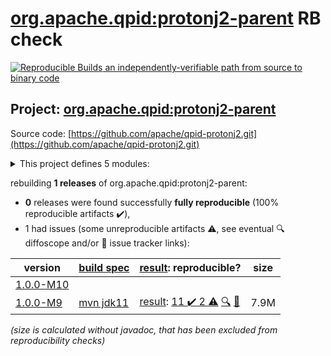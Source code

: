 [org.apache.qpid:protonj2-parent](https://search.maven.org/artifact/org.apache.qpid/protonj2-parent/) RB check
=======

[![Reproducible Builds](https://reproducible-builds.org/images/logos/rb.svg) an independently-verifiable path from source to binary code](https://reproducible-builds.org/)

## Project: [org.apache.qpid:protonj2-parent](https://search.maven.org/artifact/org.apache.qpid/protonj2-parent/)

Source code: [https://github.com/apache/qpid-protonj2.git](https://github.com/apache/qpid-protonj2.git)

<details><summary>This project defines 5 modules:</summary>

* [org.apache.qpid:apache-qpid-protonj2](https://search.maven.org/artifact/org.apache.qpid/apache-qpid-protonj2/)
* [org.apache.qpid:protonj2](https://search.maven.org/artifact/org.apache.qpid/protonj2/)
* [org.apache.qpid:protonj2-client](https://search.maven.org/artifact/org.apache.qpid/protonj2-client/)
* [org.apache.qpid:protonj2-parent](https://search.maven.org/artifact/org.apache.qpid/protonj2-parent/)
* [org.apache.qpid:protonj2-test-driver](https://search.maven.org/artifact/org.apache.qpid/protonj2-test-driver/)
</details>

rebuilding **1 releases** of org.apache.qpid:protonj2-parent:
- **0** releases were found successfully **fully reproducible** (100% reproducible artifacts :heavy_check_mark:),
- 1 had issues (some unreproducible artifacts :warning:, see eventual :mag: diffoscope and/or :memo: issue tracker links):

| version | [build spec](/BUILDSPEC.md) | [result](https://reproducible-builds.org/docs/jvm/): reproducible? | size |
| -- | --------- | ------ | -- |
| [1.0.0-M10](https://search.maven.org/artifact/org.apache.qpid/protonj2-parent/1.0.0-M10/pom) | | | |
| [1.0.0-M9](https://search.maven.org/artifact/org.apache.qpid/protonj2-parent/1.0.0-M9/pom) | [mvn jdk11](protonj2-1.0.0-M9.buildspec) | [result](protonj2-parent-1.0.0-M9.buildinfo): [11 :heavy_check_mark:  2 :warning:](protonj2-parent-1.0.0-M9.buildcompare) [:mag:](protonj2-parent-1.0.0-M9.diffoscope) [:memo:](https://github.com/apache/qpid-protonj2/pull/4) | 7.9M |

<i>(size is calculated without javadoc, that has been excluded from reproducibility checks)</i>

